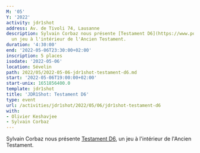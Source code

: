 ```yaml
---
M: '05'
Y: '2022'
activity: jdr1shot
address: Av. de Tivoli 74, Lausanne
description: Sylvain Corbaz nous présente [Testament D6](https://www.pointkt.org/wp-content/uploads/2021/06/Testament-d6-1.2.pdf),
  un jeu à l'intérieur de l'Ancien Testament.
duration: '4:30:00'
end: '2022-05-06T23:30:00+02:00'
inscription: 5 places
isodate: '2022-05-06'
location: Sévelin
path: 2022/05/2022-05-06-jdr1shot-testament-d6.md
start: '2022-05-06T19:00:00+02:00'
start-unix: 1651856400.0
template: jdr1shot
title: 'JDR1Shot: Testament D6'
type: event
url: /activities/jdr1shot/2022/05/06/jdr1shot-testament-d6
with:
- Olivier Keshavjee
- Sylvain Corbaz
---
```

Sylvain Corbaz nous présente [Testament D6](https://www.pointkt.org/wp-content/uploads/2021/06/Testament-d6-1.2.pdf), un jeu à l'intérieur de l'Ancien Testament.